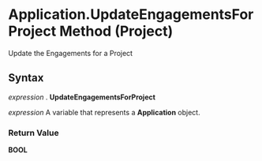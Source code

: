 
# Application.UpdateEngagementsForProject Method (Project)

Update the Engagements for a Project


## Syntax

 _expression_ . **UpdateEngagementsForProject**

 _expression_ A variable that represents a **Application** object.


### Return Value

 **BOOL**

